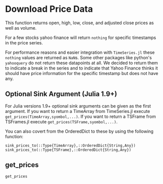 # Download Price Data

This function returns open, high, low, close, and adjusted close prices as well as volume.  

For a few stocks yahoo finance will return `nothing` for specific timestamps in the price series.  

For performance reasons and easier integration with `TimeSeries.jl` these `nothing` values are returned as `NaN`s. Some other packages like python's `yahooquery` do not return these datapoints at all. We decided to return them to indicate a break in the series and to indicate that Yahoo Finance thinks it should have price information for the specific timestamp but does not have any.   

## Optional Sink Argument (Julia 1.9+)

For Julia versions 1.9+ optional sink arguments can be given as the first argument.
If you want to return a TimeArray from TimeSeries.jl execute `get_prices(TimeArray,syombol,...)`. If you want to return a TSFrame from TSFrames.jl execute `get_prices(TSFrame,syombol,...)`.


You can also covert from the OrderedDict to these by using the following function:

```@docs
sink_prices_to(::Type{TimeArray},::OrderedDict{String,Any})
sink_prices_to(::Type{TSFrame},::OrderedDict{String,Any})
```
## get_prices

````@docs
get_prices
````